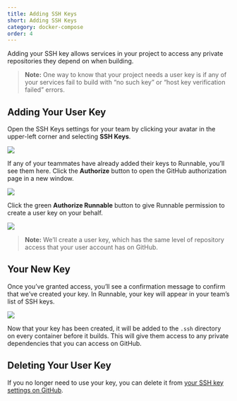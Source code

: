 ```yaml
---
title: Adding SSH Keys
short: Adding SSH Keys
category: docker-compose
order: 4
---
```


Adding your SSH key allows services in your project to access any private repositories they depend on when building.

> **Note:** One way to know that your project needs a user key is if any of your services fail to build with “no such key” or “host key verification failed” errors.

## Adding Your User Key

Open the SSH Keys settings for your team by clicking your avatar in the upper-left corner and selecting **SSH Keys**.

![](images/ss-ssh-navigation.png)

If any of your teammates have already added their keys to Runnable, you’ll see them here. Click the **Authorize** button to open the GitHub authorization page in a new window.

![](images/ss-ssh-authorize.png)

Click the green **Authorize Runnable** button to give Runnable permission to create a user key on your behalf.

![](images/ss-ssh-github.png)

> **Note:** We’ll create a user key, which has the same level of repository access that your user account has on GitHub.

## Your New Key

Once you’ve granted access, you’ll see a confirmation message to confirm that we’ve created your key. In Runnable, your key will appear in your team’s list of SSH keys.

![](images/ss-ssh-new-key.png)

Now that your key has been created, it will be added to the `.ssh` directory on every container before it builds. This will give them access to any private dependencies that you can access on GitHub.

## Deleting Your User Key

If you no longer need to use your key, you can delete it from [your SSH key settings on GitHub](//github.com/settings/keys).
